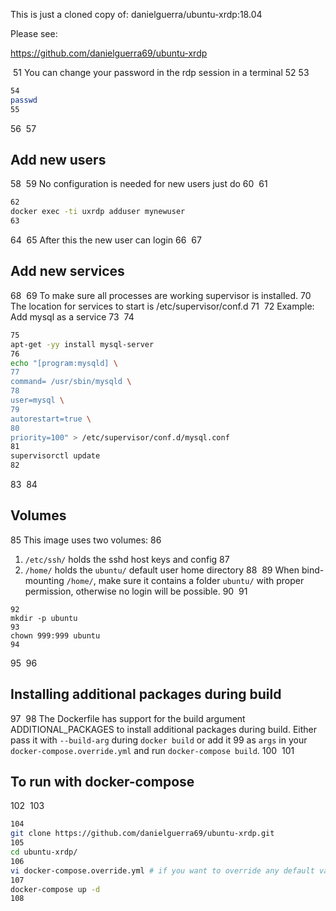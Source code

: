 This is just a cloned copy of:
danielguerra/ubuntu-xrdp:18.04

Please see:

https://github.com/danielguerra69/ubuntu-xrdp


​
51
You can change your password in the rdp session in a terminal
52
​
53
```bash
54
passwd
55
```
56
​
57
## Add new users
58
​
59
No configuration is needed for new users just do
60
​
61
```bash
62
docker exec -ti uxrdp adduser mynewuser
63
```
64
​
65
After this the new user can login
66
​
67
## Add new services
68
​
69
To make sure all processes are working supervisor is installed.
70
The location for services to start is /etc/supervisor/conf.d
71
​
72
Example: Add mysql as a service
73
​
74
```bash
75
apt-get -yy install mysql-server
76
echo "[program:mysqld] \
77
command= /usr/sbin/mysqld \
78
user=mysql \
79
autorestart=true \
80
priority=100" > /etc/supervisor/conf.d/mysql.conf
81
supervisorctl update
82
```
83
​
84
## Volumes
85
This image uses two volumes:
86
1. `/etc/ssh/` holds the sshd host keys and config
87
2. `/home/` holds the `ubuntu/` default user home directory
88
​
89
When bind-mounting `/home/`, make sure it contains a folder `ubuntu/` with proper permission, otherwise no login will be possible.
90
​
91
```
92
mkdir -p ubuntu
93
chown 999:999 ubuntu
94
```
95
​
96
## Installing additional packages during build
97
​
98
The Dockerfile has support for the build argument ADDITIONAL_PACKAGES to install additional packages during build. Either pass it with `--build-arg` during `docker build` or add it 
99
as `args` in your `docker-compose.override.yml` and run `docker-compose build`.
100
​
101
## To run with docker-compose
102
​
103
```bash
104
git clone https://github.com/danielguerra69/ubuntu-xrdp.git
105
cd ubuntu-xrdp/
106
vi docker-compose.override.yml # if you want to override any default value
107
docker-compose up -d
108
```
